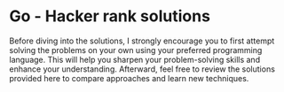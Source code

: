 Go - Hacker rank solutions
=================

Before diving into the solutions, I strongly encourage you to first attempt solving the problems on your own using your preferred programming language. This will help you sharpen your problem-solving skills and enhance your understanding. Afterward, feel free to review the solutions provided here to compare approaches and learn new techniques.
